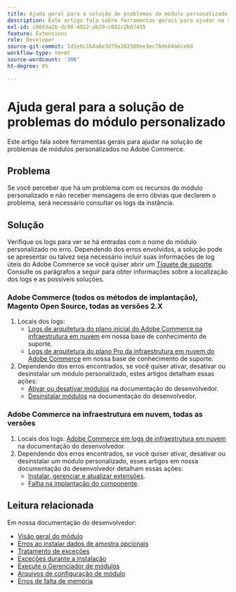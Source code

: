```yaml
---
title: Ajuda geral para a solução de problemas do módulo personalizado
description: Este artigo fala sobre ferramentas gerais para ajudar na solução de problemas de módulos personalizados no Adobe Commerce.
exl-id: c6603a2b-dc98-4022-ab29-c081c2b07415
feature: Extensions
role: Developer
source-git-commit: 1d2e0c1b4a8e3d79a362500ee3ec7bde84a6ce0d
workflow-type: tm+mt
source-wordcount: '306'
ht-degree: 0%

---
```


# Ajuda geral para a solução de problemas do módulo personalizado

Este artigo fala sobre ferramentas gerais para ajudar na solução de problemas de módulos personalizados no Adobe Commerce.

## Problema

Se você perceber que há um problema com os recursos do módulo personalizado e não receber mensagens de erro óbvias que declarem o problema, será necessário consultar os logs da instância.

## Solução

Verifique os logs para ver se há entradas com o nome do módulo personalizado no erro.  Dependendo dos erros envolvidos, a solução pode se apresentar ou talvez seja necessário incluir suas informações de log úteis do Adobe Commerce se você quiser abrir um [Tíquete de suporte](/help/help-center-guide/help-center/magento-help-center-user-guide.md#submit-ticket). Consulte os parágrafos a seguir para obter informações sobre a localização dos logs e as possíveis soluções.

### Adobe Commerce (todos os métodos de implantação), Magento Open Source, todas as versões 2.X

1. Locais dos logs:
   * [Logs de arquitetura do plano inicial do Adobe Commerce na infraestrutura em nuvem](/help/how-to/general/log-locations-directories-for-starter-plan.md) em nossa base de conhecimento de suporte.
   * [Logs de arquitetura do plano Pro da infraestrutura em nuvem do Adobe Commerce](/help/how-to/general/log-locations-directories-for-pro-plan-integration-staging-production.md) em nossa base de conhecimento de suporte.
1. Dependendo dos erros encontrados, se você quiser ativar, desativar ou desinstalar um módulo personalizado, estes artigos detalham essas ações:
   * [Ativar ou desativar módulos](https://devdocs.magento.com/guides/v2.3/install-gde/install/cli/install-cli-subcommands-enable.html) na documentação do desenvolvedor.
   * [Desinstalar módulos](https://devdocs.magento.com/guides/v2.3/install-gde/install/cli/install-cli-uninstall-mods.html) na documentação do desenvolvedor.

### Adobe Commerce na infraestrutura em nuvem, todas as versões

1. Locais dos logs: [Adobe Commerce em logs de infraestrutura em nuvem](https://devdocs.magento.com/guides/v2.3/cloud/trouble/environments-logs.html) na documentação do desenvolvedor.
1. Dependendo dos erros encontrados, se você quiser ativar, desativar ou desinstalar um módulo personalizado, esses artigos em nossa documentação do desenvolvedor detalham essas ações:
   * [Instalar, gerenciar e atualizar extensões](https://devdocs.magento.com/guides/v2.3/cloud/howtos/install-components.html).
   * [Falha na implantação do componente](https://devdocs.magento.com/guides/v2.3/cloud/trouble/trouble_comp-deploy-fail.html).

## Leitura relacionada

Em nossa documentação do desenvolvedor:

* [Visão geral do módulo](https://devdocs.magento.com/guides/v2.3/architecture/archi_perspectives/components/modules/mod_intro.html)
* [Erros ao instalar dados de amostra opcionais](https://devdocs.magento.com/guides/v2.3/install-gde/trouble/tshoot_sample-data.html)
* [Tratamento de exceções](https://devdocs.magento.com/guides/v2.3/graphql/develop/exceptions.html)
* [Exceções durante a instalação](https://devdocs.magento.com/guides/v2.3/install-gde/trouble/tshoot_exceptions.html)
* [Execute o Gerenciador de módulos](https://devdocs.magento.com/guides/v2.3/comp-mgr/module-man/compman-checklist.html)
* [Arquivos de configuração de módulo](https://devdocs.magento.com/guides/v2.3/config-guide/config/config-files.html)
* [Erros de falta de memória](https://devdocs.magento.com/guides/v2.3/comp-mgr/trouble/cman/out-of-memory.html)
